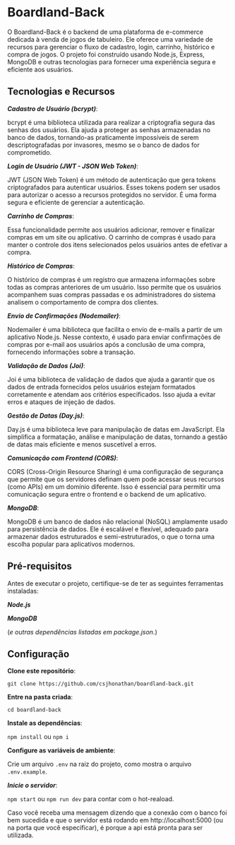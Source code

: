 # Boardland-Back

O Boardland-Back é o backend de uma plataforma de e-commerce dedicada à venda de jogos de tabuleiro. Ele oferece uma variedade de recursos para gerenciar o fluxo de cadastro, login, carrinho, histórico e compra de jogos. O projeto foi construído usando Node.js, Express, MongoDB e outras tecnologias para fornecer uma experiência segura e eficiente aos usuários.

<h2>Tecnologias e Recursos</h2>

***Cadastro de Usuário (bcrypt)***:

bcrypt é uma biblioteca utilizada para realizar a criptografia segura das senhas dos usuários. Ela ajuda a proteger as senhas armazenadas no banco de dados, tornando-as praticamente impossíveis de serem descriptografadas por invasores, mesmo se o banco de dados for comprometido.


***Login de Usuário (JWT - JSON Web Token)***:

JWT (JSON Web Token) é um método de autenticação que gera tokens criptografados para autenticar usuários. Esses tokens podem ser usados para autorizar o acesso a recursos protegidos no servidor. É uma forma segura e eficiente de gerenciar a autenticação.


***Carrinho de Compras***:

Essa funcionalidade permite aos usuários adicionar, remover e finalizar compras em um site ou aplicativo. O carrinho de compras é usado para manter o controle dos itens selecionados pelos usuários antes de efetivar a compra.


***Histórico de Compras***:

O histórico de compras é um registro que armazena informações sobre todas as compras anteriores de um usuário. Isso permite que os usuários acompanhem suas compras passadas e os administradores do sistema analisem o comportamento de compra dos clientes.

***Envio de Confirmações (Nodemailer)***:

Nodemailer é uma biblioteca que facilita o envio de e-mails a partir de um aplicativo Node.js. Nesse contexto, é usado para enviar confirmações de compras por e-mail aos usuários após a conclusão de uma compra, fornecendo informações sobre a transação.


***Validação de Dados (Joi)***:

Joi é uma biblioteca de validação de dados que ajuda a garantir que os dados de entrada fornecidos pelos usuários estejam formatados corretamente e atendam aos critérios especificados. Isso ajuda a evitar erros e ataques de injeção de dados.


***Gestão de Datas (Day.js)***:

Day.js é uma biblioteca leve para manipulação de datas em JavaScript. Ela simplifica a formatação, análise e manipulação de datas, tornando a gestão de datas mais eficiente e menos suscetível a erros.


***Comunicação com Frontend (CORS)***:

CORS (Cross-Origin Resource Sharing) é uma configuração de segurança que permite que os servidores definam quem pode acessar seus recursos (como APIs) em um domínio diferente. Isso é essencial para permitir uma comunicação segura entre o frontend e o backend de um aplicativo.


***MongoDB***:

MongoDB é um banco de dados não relacional (NoSQL) amplamente usado para persistência de dados. Ele é escalável e flexível, adequado para armazenar dados estruturados e semi-estruturados, o que o torna uma escolha popular para aplicativos modernos.

<h2>Pré-requisitos</h2>

Antes de executar o projeto, certifique-se de ter as seguintes ferramentas instaladas:

***Node.js***

***MongoDB***

(*e outras dependências listadas em package.json.*)

<h2>Configuração</h2>

**Clone este repositório**:

`git clone https://github.com/csjhonathan/boardland-back.git`

**Entre na pasta criada**:

`cd boardland-back`

**Instale as dependências**:

`npm install` ou `npm i`

**Configure as variáveis de ambiente**:

Crie um arquivo `.env` na raiz do projeto, como mostra o arquivo `.env.example`.

***Inicie o servidor***:

`npm start` ou `npm run dev` para contar com o hot-reaload.

Caso você receba uma mensagem dizendo que a conexão com o banco foi bem sucedida e que o servidor está rodando em http://localhost:5000 (ou na porta que você especificar), é porque a api está pronta para ser utilizada.